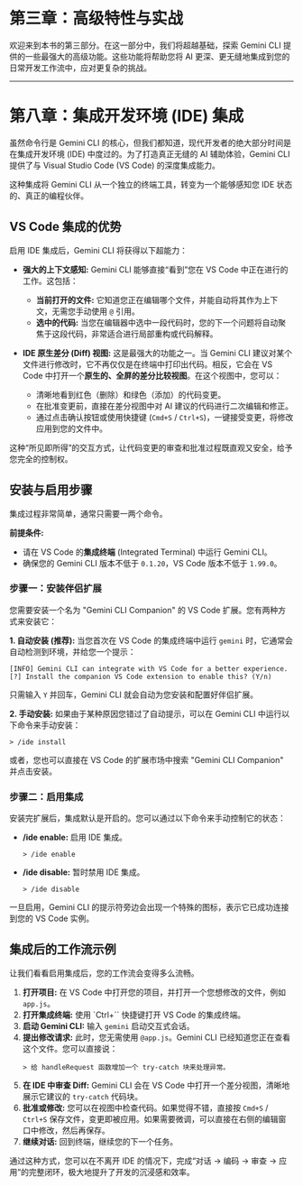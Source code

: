 # 第三章：高级特性与实战

欢迎来到本书的第三部分。在这一部分中，我们将超越基础，探索 Gemini CLI 提供的一些最强大的高级功能。这些功能将帮助您将 AI 更深、更无缝地集成到您的日常开发工作流中，应对更复杂的挑战。

---

# 第八章：集成开发环境 (IDE) 集成

虽然命令行是 Gemini CLI 的核心，但我们都知道，现代开发者的绝大部分时间是在集成开发环境 (IDE) 中度过的。为了打造真正无缝的 AI 辅助体验，Gemini CLI 提供了与 Visual Studio Code (VS Code) 的深度集成能力。

这种集成将 Gemini CLI 从一个独立的终端工具，转变为一个能够感知您 IDE 状态的、真正的编程伙伴。

## VS Code 集成的优势

启用 IDE 集成后，Gemini CLI 将获得以下超能力：

*   **强大的上下文感知:** Gemini CLI 能够直接“看到”您在 VS Code 中正在进行的工作。这包括：
    *   **当前打开的文件:** 它知道您正在编辑哪个文件，并能自动将其作为上下文，无需您手动使用 `@` 引用。
    *   **选中的代码:** 当您在编辑器中选中一段代码时，您的下一个问题将自动聚焦于这段代码，非常适合进行局部重构或代码解释。

*   **IDE 原生差分 (Diff) 视图:** 这是最强大的功能之一。当 Gemini CLI 建议对某个文件进行修改时，它不再仅仅是在终端中打印出代码。相反，它会在 VS Code 中打开一个**原生的、全屏的差分比较视图**。在这个视图中，您可以：
    *   清晰地看到红色（删除）和绿色（添加）的代码变更。
    *   在批准变更前，直接在差分视图中对 AI 建议的代码进行二次编辑和修正。
    *   通过点击确认按钮或使用快捷键 (`Cmd+S` / `Ctrl+S`)，一键接受变更，将修改应用到您的文件中。

这种“所见即所得”的交互方式，让代码变更的审查和批准过程既直观又安全，给予您完全的控制权。

## 安装与启用步骤

集成过程非常简单，通常只需要一两个命令。

**前提条件:**
*   请在 VS Code 的**集成终端** (Integrated Terminal) 中运行 Gemini CLI。
*   确保您的 Gemini CLI 版本不低于 `0.1.20`，VS Code 版本不低于 `1.99.0`。

### 步骤一：安装伴侣扩展

您需要安装一个名为 "Gemini CLI Companion" 的 VS Code 扩展。您有两种方式来安装它：

**1. 自动安装 (推荐):**
当您首次在 VS Code 的集成终端中运行 `gemini` 时，它通常会自动检测到环境，并给您一个提示：
```
[INFO] Gemini CLI can integrate with VS Code for a better experience.
[?] Install the companion VS Code extension to enable this? (Y/n)
```
只需输入 `Y` 并回车，Gemini CLI 就会自动为您安装和配置好伴侣扩展。

**2. 手动安装:**
如果由于某种原因您错过了自动提示，可以在 Gemini CLI 中运行以下命令来手动安装：
```
> /ide install
```
或者，您也可以直接在 VS Code 的扩展市场中搜索 "Gemini CLI Companion" 并点击安装。

### 步骤二：启用集成

安装完扩展后，集成默认是开启的。您可以通过以下命令来手动控制它的状态：

*   **/ide enable:** 启用 IDE 集成。
    ```
    > /ide enable
    ```
*   **/ide disable:** 暂时禁用 IDE 集成。
    ```
    > /ide disable
    ```

一旦启用，Gemini CLI 的提示符旁边会出现一个特殊的图标，表示它已成功连接到您的 VS Code 实例。

## 集成后的工作流示例

让我们看看启用集成后，您的工作流会变得多么流畅。

1.  **打开项目:** 在 VS Code 中打开您的项目，并打开一个您想修改的文件，例如 `app.js`。
2.  **打开集成终端:** 使用 `Ctrl+\`` 快捷键打开 VS Code 的集成终端。
3.  **启动 Gemini CLI:** 输入 `gemini` 启动交互式会话。
4.  **提出修改请求:** 此时，您无需使用 `@app.js`。Gemini CLI 已经知道您正在查看这个文件。您可以直接说：
    ```
    > 给 handleRequest 函数增加一个 try-catch 块来处理异常。
    ```
5.  **在 IDE 中审查 Diff:** Gemini CLI 会在 VS Code 中打开一个差分视图，清晰地展示它建议的 `try-catch` 代码块。
6.  **批准或修改:** 您可以在视图中检查代码。如果觉得不错，直接按 `Cmd+S` / `Ctrl+S` 保存文件，变更即被应用。如果需要微调，可以直接在右侧的编辑窗口中修改，然后再保存。
7.  **继续对话:** 回到终端，继续您的下一个任务。

通过这种方式，您可以在不离开 IDE 的情况下，完成“对话 -> 编码 -> 审查 -> 应用”的完整闭环，极大地提升了开发的沉浸感和效率。
